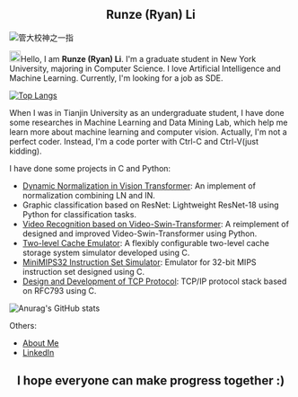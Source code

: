 <h2 align="center"> Runze (Ryan) Li </h2>

![管大校神之一指](https://github.com/lllirunze/image/blob/master/%E7%AE%A1%E5%A4%A7%E6%A0%A1%E7%A5%9E%E4%B9%8B%E4%B8%80%E6%8C%87.png)  

<img src="https://raw.githubusercontent.com/MartinHeinz/MartinHeinz/master/wave.gif" width="20px">Hello, I am __Runze (Ryan) Li__. I'm a graduate student in New York University, majoring in Computer Science. I love Artificial Intelligence and Machine Learning. Currently, I'm looking for a job as SDE.

[![Top Langs](https://github-readme-stats.vercel.app/api/top-langs/?username=lllirunze&layout=compact)](https://github.com/anuraghazra/github-readme-stats) 

When I was in Tianjin University as an undergraduate student, I have done some researches in Machine Learning and Data Mining Lab, which help me learn more about machine learning and computer vision. Actually, I'm not a perfect coder. Instead, I'm a code porter with Ctrl-C and Ctrl-V(just kidding).

I have done some projects in C and Python:

- [Dynamic Normalization in Vision Transformer](https://github.com/lllirunze/Research-on-Dynamic-Normalization-method-in-Vision-Transformer): An implement of normalization combining LN and IN.
- Graphic classification based on ResNet: Lightweight ResNet-18 using Python for classification tasks.
- [Video Recognition based on Video-Swin-Transformer](https://github.com/lllirunze/Lrz_Improved_Swin): A reimplement of designed and improved Video-Swin-Transformer using Python.
- [Two-level Cache Emulator](https://github.com/lllirunze/Computer_Organization_and_Architecture_Practice): A flexibly configurable two-level cache storage system simulator developed using C.
- [MiniMIPS32 Instruction Set Simulator](https://github.com/lllirunze/Computer_Organization_and_Architecture_Lab): Emulator for 32-bit MIPS instruction set designed using C.
- [Design and Development of TCP Protocol](https://github.com/lllirunze/TJU_TCP): TCP/IP protocol stack based on RFC793 using C.

![Anurag's GitHub stats](https://github-readme-stats.vercel.app/api?username=lllirunze&show_icons=true&theme=dracula)

Others:
- [About Me](https://lllirunze.github.io/)
- [LinkedIn](https://www.linkedin.com/in/runze-li-07a739266/)


<h2 align="center"> I hope everyone can make progress together :) </h2>

<!---
Lrz266OuO/Lrz266OuO is a ✨ special ✨ repository because its `README.md` (this file) appears on your GitHub profile.
You can click the Preview link to take a look at your changes.
--->
